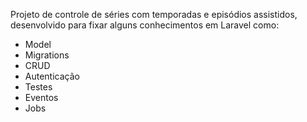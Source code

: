 Projeto de controle de séries com temporadas e episódios assistidos, desenvolvido para fixar alguns conhecimentos em Laravel como:
* Model
* Migrations
* CRUD
* Autenticação
* Testes
* Eventos
* Jobs
